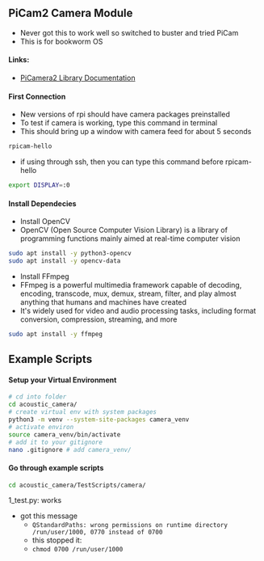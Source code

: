 ## PiCam2 Camera Module
- Never got this to work well so switched to buster and tried PiCam
- This is for bookworm OS

#### Links:
- [PiCamera2 Library Documentation](https://datasheets.raspberrypi.com/camera/picamera2-manual.pdf)

#### First Connection
- New versions of rpi should have camera packages preinstalled
- To test if camera is working, type this command in terminal
- This should bring up a window with camera feed for about 5 seconds
```zsh
rpicam-hello
```
- if using through ssh, then you can type this command before rpicam-hello
```zsh
export DISPLAY=:0
```


#### Install Dependecies
- Install OpenCV
- OpenCV (Open Source Computer Vision Library) is a library of programming functions mainly aimed at real-time computer vision
```zsh
sudo apt install -y python3-opencv
sudo apt install -y opencv-data
```
- Install FFmpeg
- FFmpeg is a powerful multimedia framework capable of decoding, encoding, transcode, mux, demux, stream, filter, and play almost anything that humans and machines have created
- It's widely used for video and audio processing tasks, including format conversion, compression, streaming, and more
```zsh
sudo apt install -y ffmpeg
```

## Example Scripts

#### Setup your Virtual Environment
```zsh
# cd into folder
cd acoustic_camera/
# create virtual env with system packages
python3 -m venv --system-site-packages camera_venv
# activate environ
source camera_venv/bin/activate
# add it to your gitignore
nano .gitignore # add camera_venv/ 
```

#### Go through example scripts
```zsh
cd acoustic_camera/TestScripts/camera/
```
1_test.py: works
- got this message 
  - ```QStandardPaths: wrong permissions on runtime directory /run/user/1000, 0770 instead of 0700```
  - this stopped it:
  - ```chmod 0700 /run/user/1000```








